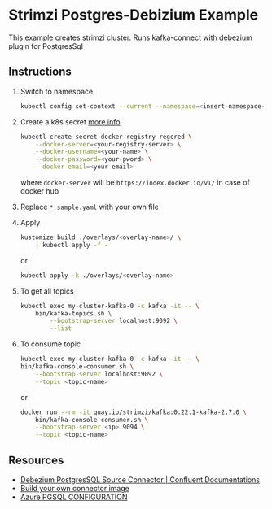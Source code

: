 # Strimzi Postgres-Debizium Example

This example creates strimzi cluster. Runs kafka-connect with debezium plugin for PostgresSql

## Instructions

1. Switch to namespace

    ``` bash
    kubectl config set-context --current --namespace=<insert-namespace-name-here>
    ```

1. Create a k8s secret [more info](https://kubernetes.io/docs/tasks/configure-pod-container/pull-image-private-registry/#registry-secret-existing-credentials)

    ``` bash
    kubectl create secret docker-registry regcred \
        --docker-server=<your-registry-server> \
        --docker-username=<your-name> \
        --docker-password=<your-pword> \
        --docker-email=<your-email>
    ```

    where `docker-server` will be `https://index.docker.io/v1/` in case of docker hub

1. Replace `*.sample.yaml` with your own file

1. Apply

    ``` bash
    kustomize build ./overlays/<overlay-name>/ \
        | kubectl apply -f -
    ```

    or

    ``` bash
    kubectl apply -k ./overlays/<overlay-name>
    ```

1. To get all topics

    ``` bash
    kubectl exec my-cluster-kafka-0 -c kafka -it -- \
        bin/kafka-topics.sh \
            --bootstrap-server localhost:9092 \
            --list
    ```

1. To consume topic

    ``` bash
    kubectl exec my-cluster-kafka-0 -c kafka -it -- \
    bin/kafka-console-consumer.sh \
        --bootstrap-server localhost:9092 \
        --topic <topic-name>
    ```

    or

    ``` bash
    docker run --rm -it quay.io/strimzi/kafka:0.22.1-kafka-2.7.0 \
        bin/kafka-console-consumer.sh \
        --bootstrap-server <ip>:9094 \
        --topic <topic-name>
    ```

## Resources

- [Debezium PostgresSQL Source Connector | Confluent Documentations](https://docs.confluent.io/debezium-connect-postgres-source/current/overview.html)
- [Build your own connector image](https://strimzi.io/blog/2021/03/29/connector-build/)
- [Azure PGSQL CONFIGURATION](https://debezium.io/documentation/reference/connectors/postgresql.html#postgresql-on-azure)
